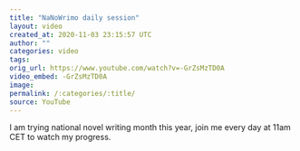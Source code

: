 ```yaml
---
title: "NaNoWrimo daily session"
layout: video
created_at: 2020-11-03 23:15:57 UTC
author: ""
categories: video
tags: 
orig_url: https://www.youtube.com/watch?v=-GrZsMzTD0A
video_embed: -GrZsMzTD0A
image: 
permalink: /:categories/:title/
source: YouTube
---
```

I am trying national novel writing month this year, join me every day at 11am CET to watch my progress.